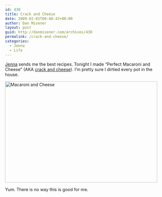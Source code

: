 ```yaml
---
id: 430
title: Crack and Cheese
date: 2009-02-01T00:40:43+00:00
author: Dan Misener
layout: post
guid: http://danmisener.com/archives/430
permalink: /crack-and-cheese/
categories:
  - Jenna
  - Life
---
```

[Jenna](http://www.twitter.com/zuschlag) sends me the best recipes. Tonight I made &#8220;Perfect Macaroni and Cheese&#8221; (AKA [crack and cheese](http://bitten.blogs.nytimes.com/2009/01/29/addictive-mac-and-cheese/)). I&#8217;m pretty sure I dirtied every pot in the house.

[<img src="http://farm4.static.flickr.com/3330/3242635789_8a3d889b48.jpg" height="333" width="500" alt="Macaroni and Cheese" />](http://www.flickr.com/photos/20565074@N00/3242635789/)

Yum. There is no way this is good for me.
